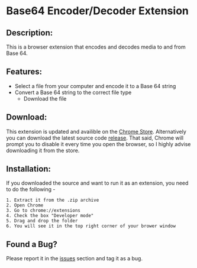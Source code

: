 # Base64 Encoder/Decoder Extension

## Description:
This is a browser extension that encodes and decodes media to and from Base 64. 

## Features:
- Select a file from your computer and encode it to a Base 64 string
- Convert a Base 64 string to the correct file type
	- Download the file

## Download:
This extension is updated and availible on the [Chrome Store](#).
Alternatively you can download the latest source code [release](https://github.com/dandeto/Base-64-Extension/releases).
That said, Chrome will prompt you to disable it every time you open the browser, so I highly advise downloading it from the store.

## Installation:
If you downloaded the source and want to run it as an extension, you need to do the following -
```
1. Extract it from the .zip archive
2. Open Chrome
3. Go to chrome://extensions
4. Check the box "Developer mode"
5. Drag and drop the folder
6. You will see it in the top right corner of your brower window
```

## Found a Bug?
Please report it in the [issues](https://github.com/dandeto/Base-64-Extension/issues) section and tag it as a bug.
